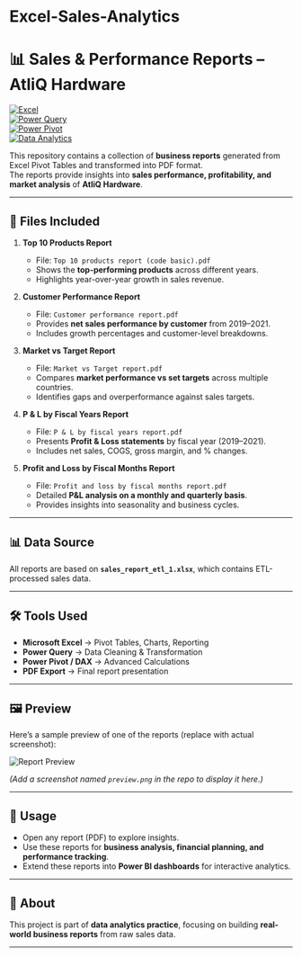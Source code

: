# Excel-Sales-Analytics

# 📊 Sales & Performance Reports – AtliQ Hardware  

[![Excel](https://img.shields.io/badge/Excel-217346?style=for-the-badge&logo=microsoft-excel&logoColor=white)]()  
[![Power Query](https://img.shields.io/badge/Power%20Query-0078D4?style=for-the-badge&logo=microsoft&logoColor=white)]()  
[![Power Pivot](https://img.shields.io/badge/Power%20Pivot-107C41?style=for-the-badge&logo=microsoft&logoColor=white)]()  
[![Data Analytics](https://img.shields.io/badge/Data%20Analytics-FF6F00?style=for-the-badge&logo=google-analytics&logoColor=white)]()  

This repository contains a collection of **business reports** generated from Excel Pivot Tables and transformed into PDF format.  
The reports provide insights into **sales performance, profitability, and market analysis** of **AtliQ Hardware**.  

---

## 📂 Files Included  

1. **Top 10 Products Report**  
   - File: `Top 10 products report (code basic).pdf`  
   - Shows the **top-performing products** across different years.  
   - Highlights year-over-year growth in sales revenue.  

2. **Customer Performance Report**  
   - File: `Customer performance report.pdf`  
   - Provides **net sales performance by customer** from 2019–2021.  
   - Includes growth percentages and customer-level breakdowns.  

3. **Market vs Target Report**  
   - File: `Market vs Target report.pdf`  
   - Compares **market performance vs set targets** across multiple countries.  
   - Identifies gaps and overperformance against sales targets.  

4. **P & L by Fiscal Years Report**  
   - File: `P & L by fiscal years report.pdf`  
   - Presents **Profit & Loss statements** by fiscal year (2019–2021).  
   - Includes net sales, COGS, gross margin, and % changes.  

5. **Profit and Loss by Fiscal Months Report**  
   - File: `Profit and loss by fiscal months report.pdf`  
   - Detailed **P&L analysis on a monthly and quarterly basis**.  
   - Provides insights into seasonality and business cycles.  

---

## 📊 Data Source  
All reports are based on **`sales_report_etl_1.xlsx`**, which contains ETL-processed sales data.  

---

## 🛠️ Tools Used  
- **Microsoft Excel** → Pivot Tables, Charts, Reporting  
- **Power Query** → Data Cleaning & Transformation  
- **Power Pivot / DAX** → Advanced Calculations  
- **PDF Export** → Final report presentation  

---

## 🖼️ Preview  

Here’s a sample preview of one of the reports (replace with actual screenshot):  

![Report Preview](preview.png)  

*(Add a screenshot named `preview.png` in the repo to display it here.)*  

---

## 🚀 Usage  
- Open any report (PDF) to explore insights.  
- Use these reports for **business analysis, financial planning, and performance tracking**.  
- Extend these reports into **Power BI dashboards** for interactive analytics.  

---

## 📌 About  
This project is part of **data analytics practice**, focusing on building **real-world business reports** from raw sales data.  

---
